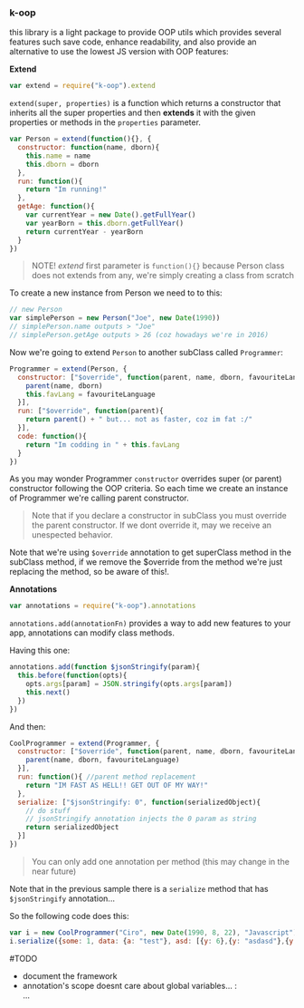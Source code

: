 ### k-oop

this library is a light package to provide OOP utils which provides several features such save code, enhance readability, and also provide an alternative to use the lowest JS version with OOP features:

**Extend**

```javascript
var extend = require("k-oop").extend
```

`extend(super, properties)` is a function which returns a constructor that inherits all the super properties and then **extends** it with the given properties or methods in the `properties` parameter.

```javascript
var Person = extend(function(){}, {
  constructor: function(name, dborn){
    this.name = name
    this.dborn = dborn
  },
  run: function(){
    return "Im running!"
  },
  getAge: function(){
    var currentYear = new Date().getFullYear()
    var yearBorn = this.dborn.getFullYear()
    return currentYear - yearBorn
  }
})
```  
> NOTE! *extend* first parameter is `function(){}` because Person class does not extends from any, we're simply creating a class from scratch

To create a new instance from Person we need to to this:

```javascript
// new Person
var simplePerson = new Person("Joe", new Date(1990))
// simplePerson.name outputs > "Joe"
// simplePerson.getAge outputs > 26 (coz howadays we're in 2016)

```
Now we're going to extend `Person` to another subClass called `Programmer`:

```javascript
Programmer = extend(Person, {
  constructor: ["$override", function(parent, name, dborn, favouriteLanguage){
    parent(name, dborn)
    this.favLang = favouriteLanguage
  }],
  run: ["$override", function(parent){
    return parent() + " but... not as faster, coz im fat :/"
  }],
  code: function(){
    return "Im codding in " + this.favLang
  }
})
```
As you may wonder Programmer `constructor` overrides super (or parent) constructor following the OOP criteria. So each time we create an instance of Programmer we're calling parent constructor.

> Note that if you declare a constructor in subClass you must override the parent constructor. If we dont override it, may we receive an unespected behavior.

Note that we're using `$override` annotation to get superClass method in the subClass method, if we remove the $override from the method we're just replacing the method, so be aware of this!.

**Annotations**

```javascript
var annotations = require("k-oop").annotations
```
`annotations.add(annotationFn)` provides a way to add new features to your app, annotations can modify class methods.

Having this one:
```javascript
annotations.add(function $jsonStringify(param){
  this.before(function(opts){
    opts.args[param] = JSON.stringify(opts.args[param])
    this.next()
  })
})
```
And then:
```javascript
CoolProgrammer = extend(Programmer, {
  constructor: ["$override", function(parent, name, dborn, favouriteLanguage){ //method recursive override
    parent(name, dborn, favouriteLanguage)
  }],
  run: function(){ //parent method replacement
    return "IM FAST AS HELL!! GET OUT OF MY WAY!"
  },
  serialize: ["$jsonStringify: 0", function(serializedObject){
    // do stuff
    // jsonStringify annotation injects the 0 param as string
    return serializedObject
  }]
})
```
> You can only add one annotation per method (this may change in the near future)

Note that in the previous sample there is a `serialize` method that has `$jsonStringify` annotation...

So the following code does this:

```javascript
var i = new CoolProgrammer("Ciro", new Date(1990, 8, 22), "Javascript")
i.serialize({some: 1, data: {a: "test"}, asd: [{y: 6},{y: "asdasd"},{y: 5}]}) //outputs '{"some":1,"data":{"a":"test"},"asd":[{"y":6},{"y":"asdasd"},{"y":5}]}' in string..
```

#TODO
- document the framework
- annotation's scope doesnt care about global variables... :\
...
